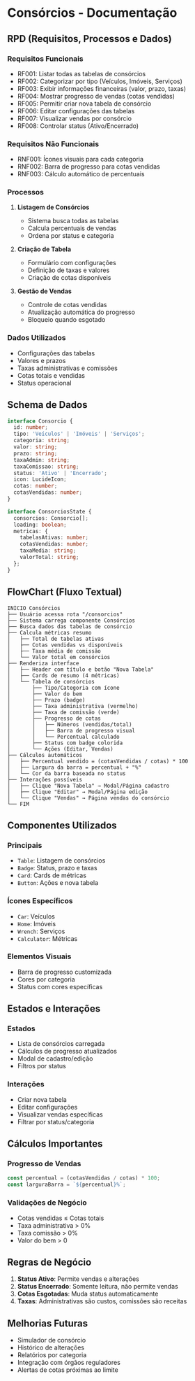 
# Consórcios - Documentação

## RPD (Requisitos, Processos e Dados)

### Requisitos Funcionais
- RF001: Listar todas as tabelas de consórcios
- RF002: Categorizar por tipo (Veículos, Imóveis, Serviços)
- RF003: Exibir informações financeiras (valor, prazo, taxas)
- RF004: Mostrar progresso de vendas (cotas vendidas)
- RF005: Permitir criar nova tabela de consórcio
- RF006: Editar configurações das tabelas
- RF007: Visualizar vendas por consórcio
- RF008: Controlar status (Ativo/Encerrado)

### Requisitos Não Funcionais
- RNF001: Ícones visuais para cada categoria
- RNF002: Barra de progresso para cotas vendidas
- RNF003: Cálculo automático de percentuais

### Processos
1. **Listagem de Consórcios**
   - Sistema busca todas as tabelas
   - Calcula percentuais de vendas
   - Ordena por status e categoria

2. **Criação de Tabela**
   - Formulário com configurações
   - Definição de taxas e valores
   - Criação de cotas disponíveis

3. **Gestão de Vendas**
   - Controle de cotas vendidas
   - Atualização automática do progresso
   - Bloqueio quando esgotado

### Dados Utilizados
- Configurações das tabelas
- Valores e prazos
- Taxas administrativas e comissões
- Cotas totais e vendidas
- Status operacional

## Schema de Dados

```typescript
interface Consorcio {
  id: number;
  tipo: 'Veículos' | 'Imóveis' | 'Serviços';
  categoria: string;
  valor: string;
  prazo: string;
  taxaAdmin: string;
  taxaComissao: string;
  status: 'Ativo' | 'Encerrado';
  icon: LucideIcon;
  cotas: number;
  cotasVendidas: number;
}

interface ConsorciosState {
  consorcios: Consorcio[];
  loading: boolean;
  metricas: {
    tabelasAtivas: number;
    cotasVendidas: number;
    taxaMedia: string;
    valorTotal: string;
  };
}
```

## FlowChart (Fluxo Textual)

```
INÍCIO Consórcios
├── Usuário acessa rota "/consorcios"
├── Sistema carrega componente Consórcios
├── Busca dados das tabelas de consórcio
├── Calcula métricas resumo
│   ├── Total de tabelas ativas
│   ├── Cotas vendidas vs disponíveis
│   ├── Taxa média de comissão
│   └── Valor total em consórcios
├── Renderiza interface
│   ├── Header com título e botão "Nova Tabela"
│   ├── Cards de resumo (4 métricas)
│   └── Tabela de consórcios
│       ├── Tipo/Categoria com ícone
│       ├── Valor do bem
│       ├── Prazo (badge)
│       ├── Taxa administrativa (vermelho)
│       ├── Taxa de comissão (verde)
│       ├── Progresso de cotas
│       │   ├── Números (vendidas/total)
│       │   ├── Barra de progresso visual
│       │   └── Percentual calculado
│       ├── Status com badge colorida
│       └── Ações (Editar, Vendas)
├── Cálculos automáticos
│   ├── Percentual vendido = (cotasVendidas / cotas) * 100
│   ├── Largura da barra = percentual + "%"
│   └── Cor da barra baseada no status
├── Interações possíveis
│   ├── Clique "Nova Tabela" → Modal/Página cadastro
│   ├── Clique "Editar" → Modal/Página edição
│   └── Clique "Vendas" → Página vendas do consórcio
└── FIM
```

## Componentes Utilizados

### Principais
- `Table`: Listagem de consórcios
- `Badge`: Status, prazo e taxas
- `Card`: Cards de métricas
- `Button`: Ações e nova tabela

### Ícones Específicos
- `Car`: Veículos
- `Home`: Imóveis  
- `Wrench`: Serviços
- `Calculator`: Métricas

### Elementos Visuais
- Barra de progresso customizada
- Cores por categoria
- Status com cores específicas

## Estados e Interações

### Estados
- Lista de consórcios carregada
- Cálculos de progresso atualizados
- Modal de cadastro/edição
- Filtros por status

### Interações
- Criar nova tabela
- Editar configurações
- Visualizar vendas específicas
- Filtrar por status/categoria

## Cálculos Importantes

### Progresso de Vendas
```javascript
const percentual = (cotasVendidas / cotas) * 100;
const larguraBarra = `${percentual}%`;
```

### Validações de Negócio
- Cotas vendidas ≤ Cotas totais
- Taxa administrativa > 0%
- Taxa comissão > 0%
- Valor do bem > 0

## Regras de Negócio

1. **Status Ativo**: Permite vendas e alterações
2. **Status Encerrado**: Somente leitura, não permite vendas
3. **Cotas Esgotadas**: Muda status automaticamente
4. **Taxas**: Administrativas são custos, comissões são receitas

## Melhorias Futuras
- Simulador de consórcio
- Histórico de alterações
- Relatórios por categoria
- Integração com órgãos reguladores
- Alertas de cotas próximas ao limite
